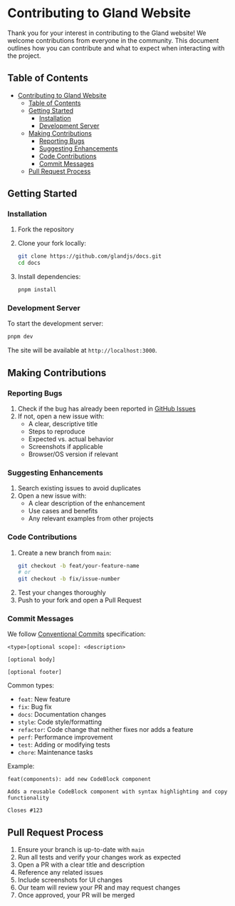 # Contributing to Gland Website

Thank you for your interest in contributing to the Gland website! We welcome contributions from everyone in the community. This document outlines how you can contribute and what to expect when interacting with the project.

## Table of Contents

- [Contributing to Gland Website](#contributing-to-gland-website)
  - [Table of Contents](#table-of-contents)
  - [Getting Started](#getting-started)
    - [Installation](#installation)
    - [Development Server](#development-server)
  - [Making Contributions](#making-contributions)
    - [Reporting Bugs](#reporting-bugs)
    - [Suggesting Enhancements](#suggesting-enhancements)
    - [Code Contributions](#code-contributions)
    - [Commit Messages](#commit-messages)
  - [Pull Request Process](#pull-request-process)

## Getting Started

### Installation

1. Fork the repository
2. Clone your fork locally:

   ```bash
   git clone https://github.com/glandjs/docs.git
   cd docs
   ```

3. Install dependencies:
   ```bash
   pnpm install
   ```

### Development Server

To start the development server:

```bash
pnpm dev
```

The site will be available at `http://localhost:3000`.

## Making Contributions

### Reporting Bugs

1. Check if the bug has already been reported in [GitHub Issues](https://github.com/glandjs/docs/issues)
2. If not, open a new issue with:
   - A clear, descriptive title
   - Steps to reproduce
   - Expected vs. actual behavior
   - Screenshots if applicable
   - Browser/OS version if relevant

### Suggesting Enhancements

1. Search existing issues to avoid duplicates
2. Open a new issue with:
   - A clear description of the enhancement
   - Use cases and benefits
   - Any relevant examples from other projects

### Code Contributions

1. Create a new branch from `main`:
   ```bash
   git checkout -b feat/your-feature-name
   # or
   git checkout -b fix/issue-number
   ```
2. Test your changes thoroughly
3. Push to your fork and open a Pull Request

### Commit Messages

We follow [Conventional Commits](https://www.conventionalcommits.org/) specification:

```
<type>[optional scope]: <description>

[optional body]

[optional footer]
```

Common types:

- `feat`: New feature
- `fix`: Bug fix
- `docs`: Documentation changes
- `style`: Code style/formatting
- `refactor`: Code change that neither fixes nor adds a feature
- `perf`: Performance improvement
- `test`: Adding or modifying tests
- `chore`: Maintenance tasks

Example:

```
feat(components): add new CodeBlock component

Adds a reusable CodeBlock component with syntax highlighting and copy functionality

Closes #123
```

## Pull Request Process

1. Ensure your branch is up-to-date with `main`
2. Run all tests and verify your changes work as expected
3. Open a PR with a clear title and description
4. Reference any related issues
5. Include screenshots for UI changes
6. Our team will review your PR and may request changes
7. Once approved, your PR will be merged
